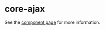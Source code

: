 core-ajax
=========

See the [component page](https://www.polymer-project.org/0.5/docs/elements/core-ajax.html) for more information.
